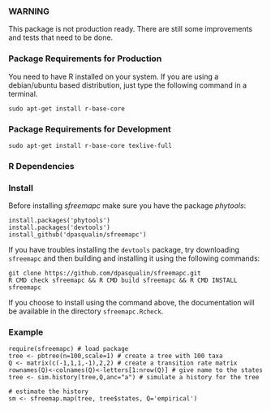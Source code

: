 ### WARNING

This package is not production ready. There are still some improvements and tests that need to be done.

### Package Requirements for Production

You need to have R installed on your system. If you are using a debian/ubuntu based distribution, just type the following command in a terminal.

`sudo apt-get install r-base-core`

### Package Requirements for Development

`sudo apt-get install r-base-core texlive-full`

###  R Dependencies

### Install

Before installing *sfreemapc* make sure you have the package *phytools*:

```
install.packages('phytools')
install.packages('devtools')
install_github('dpasqualin/sfreemapc')
```

If you have troubles installing the `devtools` package, try downloading
`sfreemapc` and then building and installing it using the following commands:

```
git clone https://github.com/dpasqualin/sfreemapc.git
R CMD check sfreemapc && R CMD build sfreemapc && R CMD INSTALL sfreemapc
```

If you choose to install using the command above, the documentation will be
available in the directory `sfreemapc.Rcheck`.


### Example

```
require(sfreemapc) # load package
tree <- pbtree(n=100,scale=1) # create a tree with 100 taxa
Q <- matrix(c(-1,1,1,-1),2,2) # create a transition rate matrix
rownames(Q)<-colnames(Q)<-letters[1:nrow(Q)] # give name to the states
tree <- sim.history(tree,Q,anc="a") # simulate a history for the tree

# estimate the history
sm <- sfreemap.map(tree, tree$states, Q='empirical')
```
